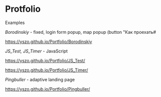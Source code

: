 # Protfolio
Examples

*Borodinskiy* - fixed, login form popup, map popup (button "Как проехать#

https://yszo.github.io/Portfolio/Borodinskiy

*JS_Test, JS_Timer* - JavaScript 

https://yszo.github.io/Portfolio/JS_Test/ 

https://yszo.github.io/Portfolio/JS_Timer/

*Pingbuller* - adaptive landing page 

https://yszo.github.io/Portfolio/Pingbuller/

